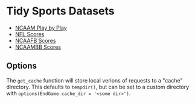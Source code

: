 # Tidy Sports Datasets

- [NCAAM Play by Play](./ncaambb_play_by_play.R)
- [NFL Scores](./nfl_games.R)
- [NCAAFB Scores](./ncaa_fb.R)
- [NCAAMBB Scores](./ncaambb.R)

## Options

The `get_cache` function will store local verions of requests to a "cache" directory.
This defaults to `tempdir()`, but can be set to a custom directory with `options(EndGame.cache_dir = '<some dir>')`.
